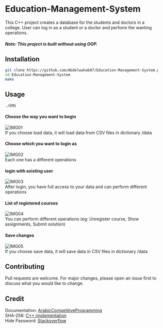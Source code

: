 # Education-Management-System

This C++ project creates a database for the students and doctors in a college. User can log in as a student or a doctor and perform the wanting operations.
##### Note: This project is built without using OOP.

## Installation

```bash
git clone https://github.com/Abdelwahab07/Education-Management-System.git
cd Education-Management-System
make
```

## Usage

```bash
./EMS
```
#### Choose the way you want to begin
![IMG01](https://i.imgur.com/lPwGDMv.png)  
If you choose load data, it will load data from CSV files in dictionary /data

#### Choose which you want to login as 
![IMG02](https://i.imgur.com/PSeEqkf.png)  
Each one has a different operations

#### login with existing user  
![IMG03](https://i.imgur.com/dLQE5kD.png)  
After login, you have full access to your data and can perform different operations

#### List of registered courses
![IMG04](https://i.imgur.com/V6EH7pV.png)  
You can perform different operations (eg: Unregister course, Show assignments, Submit solution)

#### Save changes
![IMG05](https://i.imgur.com/RKtc0KG.png)  
If you choose save data, it will save data in CSV files in dictionary /data


## Contributing
Pull requests are welcome. For major changes, please open an issue first to discuss what you would like to change.

## Credit
Documentation: [ArabicCompetitiveProgramming](https://github.com/mostafa-saad/ArabicCompetitiveProgramming/blob/master/15%20C%2B%2B%20Programming%204%20Competitions/34%20C%2B%2B%20Programming%204%20Competitions%20-%20Project%20-%20Educational%20Management%20System%20-%201.pdf)  
SHA-256: [C++ implementation](http://www.zedwood.com/article/cpp-sha256-function)  
Hide Password: [Stackoverflow](https://stackoverflow.com/a/6899073/13021117)

